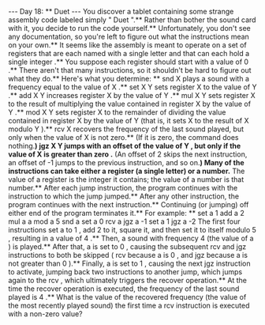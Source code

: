 --- Day 18: ** Duet ---
You discover a tablet containing some strange assembly code labeled simply "
Duet
".** Rather than bother the sound card with it, you decide to run the code yourself.** Unfortunately, you don't see any documentation, so you're left to figure out what the instructions mean on your own.**
It seems like the assembly is meant to operate on a set of
registers
that are each named with a single letter and that can each hold a single
integer
.** You suppose each register should start with a value of
0
.**
There aren't that many instructions, so it shouldn't be hard to figure out what they do.**  Here's what you determine: **
snd X
plays a sound
with a frequency equal to the value of
X
.**
set X Y
sets
register
X
to the value of
Y
.**
add X Y
increases
register
X
by the value of
Y
.**
mul X Y
sets register
X
to the result of
multiplying
the value contained in register
X
by the value of
Y
.**
mod X Y
sets register
X
to the
remainder
of dividing the value contained in register
X
by the value of
Y
(that is, it sets
X
to the result of
X
modulo
Y
).**
rcv X
recovers
the frequency of the last sound played, but only when the value of
X
is not zero.** (If it is zero, the command does nothing.**)
jgz X Y
jumps
with an offset of the value of
Y
, but only if the value of
X
is
greater than zero
.** (An offset of
2
skips the next instruction, an offset of
-1
jumps to the previous instruction, and so on.**)
Many of the instructions can take either a register (a single letter) or a number.** The value of a register is the integer it contains; the value of a number is that number.**
After each
jump
instruction, the program continues with the instruction to which the
jump
jumped.** After any other instruction, the program continues with the next instruction.** Continuing (or jumping) off either end of the program terminates it.**
For example: **
set a 1
add a 2
mul a a
mod a 5
snd a
set a 0
rcv a
jgz a -1
set a 1
jgz a -2
The first four instructions set
a
to
1
, add
2
to it, square it, and then set it to itself modulo
5
, resulting in a value of
4
.**
Then, a sound with frequency
4
(the value of
a
) is played.**
After that,
a
is set to
0
, causing the subsequent
rcv
and
jgz
instructions to both be skipped (
rcv
because
a
is
0
, and
jgz
because
a
is not greater than
0
).**
Finally,
a
is set to
1
, causing the next
jgz
instruction to activate, jumping back two instructions to another jump, which jumps again to the
rcv
, which ultimately triggers the
recover
operation.**
At the time the
recover
operation is executed, the frequency of the last sound played is
4
.**
What is the value of the recovered frequency
(the value of the most recently played sound) the
first
time a
rcv
instruction is executed with a non-zero value?
